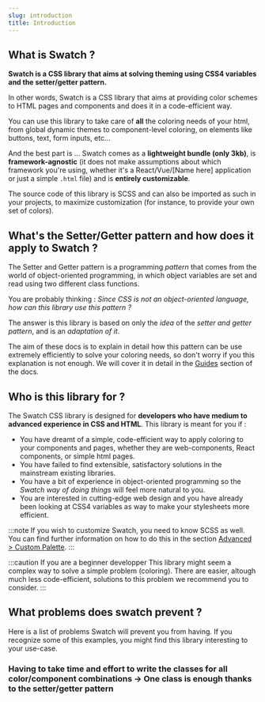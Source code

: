 ```yaml
---
slug: introduction
title: Introduction
---
```


## What is Swatch ?

**Swatch is a CSS library that aims at solving theming using CSS4 variables and the setter/getter pattern.**

In other words, Swatch is a CSS library that aims at providing color schemes to HTML pages and components and does it in a code-efficient way. 

You can use this library to take care of **all** the coloring needs of your html, from global dynamic themes to component-level coloring, on elements like buttons, text, form inputs, etc...

And the best part is ... Swatch comes as a **lightweight bundle (only 3kb)**, is **framework-agnostic** (it does not make assumptions about which framework you're using, whether it's a React/Vue/[Name here] application or just a simple `.html` file) and is **entirely customizable**.


The source code of this library is SCSS and can also be imported as such in your projects, to maximize customization (for instance, to provide your own set of colors). 

## What's the Setter/Getter pattern and how does it apply to Swatch ?

The Setter and Getter pattern is a programming _pattern_ that comes from the world of object-oriented programming, in which object variables are set and read using two different class functions. 


You are probably thinking : _Since CSS is not an object-oriented language, how can this library use this pattern ?_

The answer is this library is based on only the _idea_ of the _setter and getter pattern_, and is an _adaptation of it_. 

The aim of these docs is to explain in detail how this pattern can be use extremely efficiently to solve your coloring needs, so don't worry if you this explanation is not enough. We will cover it in detail in the [Guides](./guides-setters-getters) section of the docs.

## Who is this library for ?

The Swatch CSS library is designed for **developers who have medium to advanced experience in CSS and HTML**. This library is meant for you if :
+ You have dreamt of a simple, code-efficient way to apply coloring to your components and pages, whether they are web-components, React components, or simple html pages.
+ You have failed to find extensible, satisfactory solutions in the mainstream existing libraries.
+ You have a bit of experience in object-oriented programming so the _Swatch way of doing things_ will feel more natural to you.
+ You are interested in cutting-edge web design and you have already been looking at CSS4 variables as way to make your stylesheets more efficient.

:::note
If you wish to customize Swatch, you need to know SCSS as well. You can find further information on how to do this in the section [Advanced > Custom Palette](./advanced-custom-palette).
:::

:::caution If you are a beginner developper
This library might seem a complex way to solve a simple problem (coloring). There are easier, altough much less code-efficient, solutions to this problem we recommend you to consider.
:::
## What problems does swatch prevent ?

Here is a list of problems Swatch will prevent you from having. If you recognize some of this examples, you might find this library interesting to your use-case. 

### 

### Having to take time and effort to write the classes for all color/component combinations -> One class is enough thanks to the setter/getter pattern



<!----

--- 

-->



